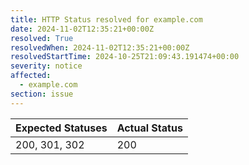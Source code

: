 ```yaml
---
title: HTTP Status resolved for example.com
date: 2024-11-02T12:35:21+00:00Z
resolved: True
resolvedWhen: 2024-11-02T12:35:21+00:00Z
resolvedStartTime: 2024-10-25T21:09:43.191474+00:00
severity: notice
affected:
  - example.com
section: issue
---
```


| Expected Statuses | Actual Status  |
|-------------------|----------------|
| 200, 301, 302 | 200 |
